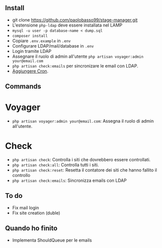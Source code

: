 ## Install

* git clone https://github.com/paolobasso99/stage-manager.git
* L'estensione ```php-ldap``` deve essere installata nel LAMP
* ```mysql -u user -p database-name < dump.sql```
* ```composer install```
* Copiare ```.env.example``` in ```.env```
* Configurare LDAP/mail/database in ```.env```
* Login tramite LDAP
* Assegnare il ruolo di admin all'utente ```php artisan voyager:admin your@email.com```
* ```php artisan check:emails``` per sincronizare le email con LDAP.
* [Aggiungere Cron](https://laravel.com/docs/5.4/scheduling).

## Commands

# Voyager
* ```php artisan voyager:admin your@email.com```: Assegna il ruolo di admin all'utente.

# Check
* ```php artisan check```: Controlla i siti che dovrebbero essere controllati.
* ```php artisan check:all```: Controlla tutti i siti.
* ```php artisan check:reset```: Resetta il contatore dei siti che hanno fallito il controllo
* ```php artisan check:emails```: Sincronizza emails con LDAP

## To do

* Fix mail login
* Fix site creation (duble)

## Quando ho finito

* Implementa ShouldQueue per le emails
